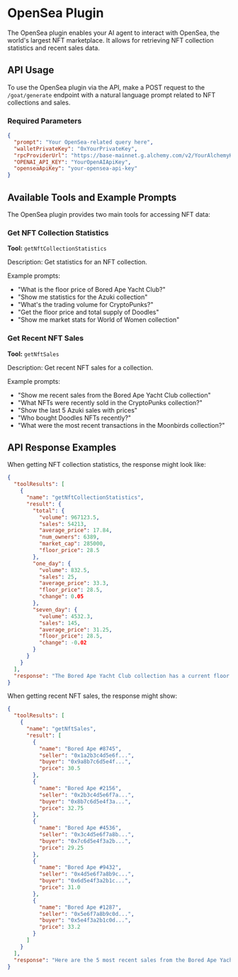# OpenSea Plugin

The OpenSea plugin enables your AI agent to interact with OpenSea, the world's largest NFT marketplace. It allows for retrieving NFT collection statistics and recent sales data.

## API Usage

To use the OpenSea plugin via the API, make a POST request to the `/goat/generate` endpoint with a natural language prompt related to NFT collections and sales.

### Required Parameters

```json
{
  "prompt": "Your OpenSea-related query here",
  "walletPrivateKey": "0xYourPrivateKey",
  "rpcProviderUrl": "https://base-mainnet.g.alchemy.com/v2/YourAlchemyKey",
  "OPENAI_API_KEY": "YourOpenAIApiKey",
  "openseaApiKey": "your-opensea-api-key"
}
```

## Available Tools and Example Prompts

The OpenSea plugin provides two main tools for accessing NFT data:

### Get NFT Collection Statistics

**Tool:** `getNftCollectionStatistics`

Description: Get statistics for an NFT collection.

Example prompts:
- "What is the floor price of Bored Ape Yacht Club?"
- "Show me statistics for the Azuki collection"
- "What's the trading volume for CryptoPunks?"
- "Get the floor price and total supply of Doodles"
- "Show me market stats for World of Women collection"

### Get Recent NFT Sales

**Tool:** `getNftSales`

Description: Get recent NFT sales for a collection.

Example prompts:
- "Show me recent sales from the Bored Ape Yacht Club collection"
- "What NFTs were recently sold in the CryptoPunks collection?"
- "Show the last 5 Azuki sales with prices"
- "Who bought Doodles NFTs recently?"
- "What were the most recent transactions in the Moonbirds collection?"

## API Response Examples

When getting NFT collection statistics, the response might look like:

```json
{
  "toolResults": [
    {
      "name": "getNftCollectionStatistics",
      "result": {
        "total": {
          "volume": 967123.5,
          "sales": 54213,
          "average_price": 17.84,
          "num_owners": 6389,
          "market_cap": 285000,
          "floor_price": 28.5
        },
        "one_day": {
          "volume": 832.5,
          "sales": 25,
          "average_price": 33.3,
          "floor_price": 28.5,
          "change": 0.05
        },
        "seven_day": {
          "volume": 4532.3,
          "sales": 145,
          "average_price": 31.25,
          "floor_price": 28.5,
          "change": -0.02
        }
      }
    }
  ],
  "response": "The Bored Ape Yacht Club collection has a current floor price of 28.5 ETH. In the last 24 hours, there have been 25 sales with a volume of 832.5 ETH and an average price of 33.3 ETH (up 5% from yesterday). Total all-time volume is 967,123.5 ETH across 54,213 sales, with 6,389 unique owners."
}
```

When getting recent NFT sales, the response might show:

```json
{
  "toolResults": [
    {
      "name": "getNftSales",
      "result": [
        {
          "name": "Bored Ape #8745",
          "seller": "0x1a2b3c4d5e6f...",
          "buyer": "0x9a8b7c6d5e4f...",
          "price": 30.5
        },
        {
          "name": "Bored Ape #2156",
          "seller": "0x2b3c4d5e6f7a...",
          "buyer": "0x8b7c6d5e4f3a...",
          "price": 32.75
        },
        {
          "name": "Bored Ape #4536",
          "seller": "0x3c4d5e6f7a8b...",
          "buyer": "0x7c6d5e4f3a2b...",
          "price": 29.25
        },
        {
          "name": "Bored Ape #9432",
          "seller": "0x4d5e6f7a8b9c...",
          "buyer": "0x6d5e4f3a2b1c...",
          "price": 31.0
        },
        {
          "name": "Bored Ape #1287",
          "seller": "0x5e6f7a8b9c0d...",
          "buyer": "0x5e4f3a2b1c0d...",
          "price": 33.2
        }
      ]
    }
  ],
  "response": "Here are the 5 most recent sales from the Bored Ape Yacht Club collection: Bored Ape #8745 sold for 30.5 ETH, Bored Ape #2156 sold for 32.75 ETH, Bored Ape #4536 sold for 29.25 ETH, Bored Ape #9432 sold for 31.0 ETH, and Bored Ape #1287 sold for 33.2 ETH."
}
``` 